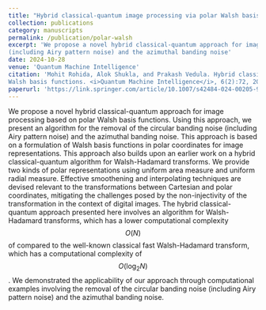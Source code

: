 ```yaml
---
title: "Hybrid classical-quantum image processing via polar Walsh basis functions"
collection: publications
category: manuscripts
permalink: /publication/polar-walsh
excerpt: 'We propose a novel hybrid classical-quantum approach for image processing based on polar Walsh basis functions. Using this approach, we present an algorithm for the removal of the circular banding noise
(including Airy pattern noise) and the azimuthal banding noise'
date: 2024-10-28
venue: 'Quantum Machine Intelligence'
citation: 'Mohit Rohida, Alok Shukla, and Prakash Vedula. Hybrid classical-quantum image processing via polar
Walsh basis functions. <i>Quantum Machine Intelligence</i>, 6(2):72, 2024.'
paperurl: 'https://link.springer.com/article/10.1007/s42484-024-00205-9'
---
```

We propose a novel hybrid classical-quantum approach for image processing based on polar Walsh basis functions. Using this approach, we present an algorithm for the removal of the circular banding noise (including Airy pattern noise) and the azimuthal banding noise. This approach is based on a formulation of Walsh basis functions in polar coordinates for image representations. This approach also builds upon an earlier work on a hybrid classical-quantum algorithm for Walsh-Hadamard transforms. We provide two kinds of polar representations using uniform area measure and uniform radial measure. Effective smoothening and interpolating techniques are devised relevant to the transformations between Cartesian and polar coordinates, mitigating the challenges posed by the non-injectivity of the transformation in the context of digital images. The hybrid classical-quantum approach presented here involves an algorithm for Walsh-Hadamard transforms, which has a lower computational complexity $$ O(N) $$ of compared to the well-known classical fast Walsh-Hadamard transform, which has a computational complexity of $$ O(\text{log}_2N) $$. We demonstrated the applicability of our approach through computational examples involving the removal of the circular banding noise (including Airy pattern noise) and the azimuthal banding noise.
